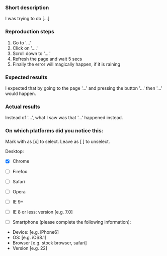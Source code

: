 ### Short description

I was trying to do [...]

### Reproduction steps

1. Go to '...'
1. Click on '....'
1. Scroll down to '....'
1. Refresh the page and wait 5 secs
1. Finally the error will magically happen, if it is raining

### Expected results

I expected that by going to the page '...' and pressing the button '...' then '...' would happen.

### Actual results

Instead of '...', what I saw was that '...' happened instead.

### On which platforms did you notice this:

Mark with as [x] to select. Leave as [ ] to unselect.

Desktop:
- [x] Chrome
- [ ] Firefox
- [ ] Safari
- [ ] Opera 
- [ ] IE 9+
- [ ] IE 8 or less: version [e.g. 7.0]

- [ ] Smartphone (please complete the following information):
 - Device: [e.g. iPhone6] 
 - OS: [e.g. iOS8.1]
 - Browser [e.g. stock browser, safari] 
 - Version [e.g. 22]
